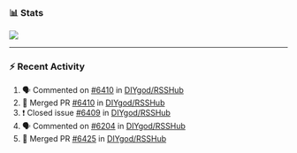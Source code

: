 ### :bar_chart: Stats

<a href="#">
  <img align="center" src="https://github-readme-stats.vercel.app/api?username=henryqw&count_private=true&show_icons=true" />
</a>
<!-- <a href="#">
  <img align="center" src="https://github-readme-stats-git-master.henryqw.vercel.app/api/top-langs/?username=HenryQW&layout=compact" />
</a> -->

---

### :zap: Recent Activity

<!--START_SECTION:activity-->

1. 🗣 Commented on [#6410](https://github.com/DIYgod/RSSHub/issues/6410) in [DIYgod/RSSHub](https://github.com/DIYgod/RSSHub)
2. 🎉 Merged PR [#6410](https://github.com/DIYgod/RSSHub/pull/6410) in [DIYgod/RSSHub](https://github.com/DIYgod/RSSHub)
3. ❗️ Closed issue [#6409](https://github.com/DIYgod/RSSHub/issues/6409) in [DIYgod/RSSHub](https://github.com/DIYgod/RSSHub)
4. 🗣 Commented on [#6204](https://github.com/DIYgod/RSSHub/issues/6204) in [DIYgod/RSSHub](https://github.com/DIYgod/RSSHub)
5. 🎉 Merged PR [#6425](https://github.com/DIYgod/RSSHub/pull/6425) in [DIYgod/RSSHub](https://github.com/DIYgod/RSSHub)
<!--END_SECTION:activity-->
